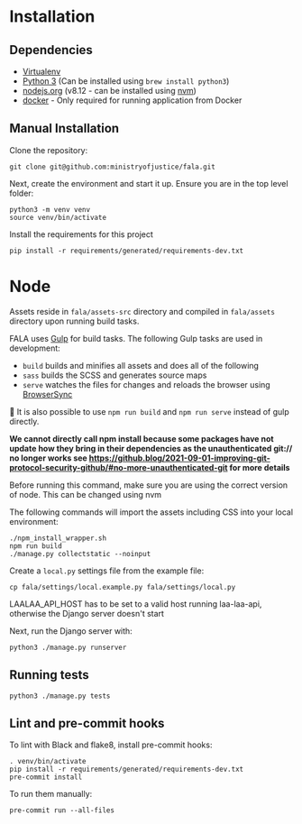 # Installation

## Dependencies

- [Virtualenv](http://www.virtualenv.org/en/latest/)
- [Python 3](http://www.python.org/) (Can be installed using `brew install python3`)
- [nodejs.org](http://nodejs.org/) (v8.12 - can be installed using [nvm](https://github.com/creationix/nvm))
- [docker](https://www.docker.com/) - Only required for running application from Docker

## Manual Installation

Clone the repository:
```
git clone git@github.com:ministryofjustice/fala.git
```
Next, create the environment and start it up. Ensure you are in the top level folder:

```
python3 -m venv venv
source venv/bin/activate
```
Install the requirements for this project

```
pip install -r requirements/generated/requirements-dev.txt
```
# Node

Assets reside in `fala/assets-src` directory and compiled in `fala/assets` directory upon running build tasks.

FALA uses [Gulp](http://gulpjs.com/) for build tasks. The following Gulp tasks are used in development:

- `build` builds and minifies all assets and does all of the following
- `sass` builds the SCSS and generates source maps
- `serve` watches the files for changes and reloads the browser using [BrowserSync](http://www.browsersync.io/)

:memo: It is also possible to use `npm run build` and `npm run serve` instead of gulp directly.

**We cannot directly call npm install because some packages have not update how they bring in their dependencies as the 
unauthenticated git:// no longer works see https://github.blog/2021-09-01-improving-git-protocol-security-github/#no-more-unauthenticated-git 
for more details**

Before running this command, make sure you are using the correct version of node. 
This can be changed using nvm

The following commands will import the assets including CSS into your local environment:
```
./npm_install_wrapper.sh
npm run build
./manage.py collectstatic --noinput      
```

Create a ``local.py`` settings file from the example file:

```
cp fala/settings/local.example.py fala/settings/local.py
```

LAALAA_API_HOST has to be set to a valid host running laa-laa-api, otherwise the Django server doesn't start

Next, run the Django server with:

```
python3 ./manage.py runserver
```

## Running tests
```
python3 ./manage.py tests 
```

## Lint and pre-commit hooks

To lint with Black and flake8, install pre-commit hooks:
```
. venv/bin/activate
pip install -r requirements/generated/requirements-dev.txt
pre-commit install
```

To run them manually:
```
pre-commit run --all-files
```
